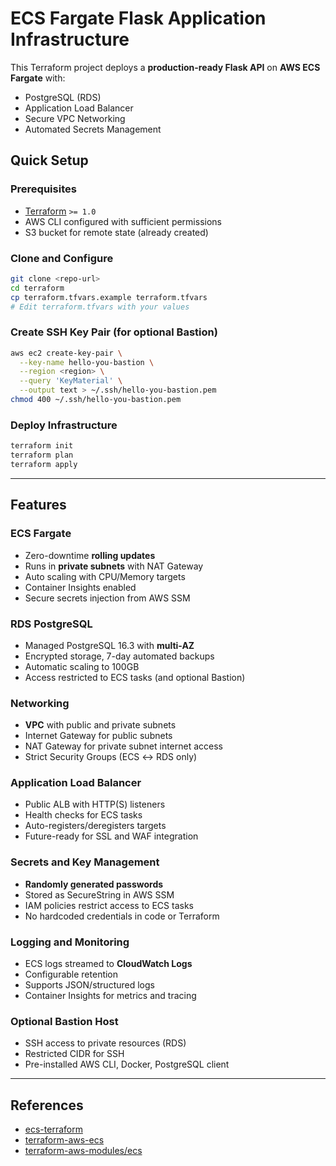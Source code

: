 # ECS Fargate Flask Application Infrastructure

This Terraform project deploys a **production-ready Flask API** on **AWS ECS Fargate** with:

* PostgreSQL (RDS)
* Application Load Balancer
* Secure VPC Networking
* Automated Secrets Management

## Quick Setup

### Prerequisites

* [Terraform](https://developer.hashicorp.com/terraform/downloads) `>= 1.0`
* AWS CLI configured with sufficient permissions
* S3 bucket for remote state (already created)

### Clone and Configure

```bash
git clone <repo-url>
cd terraform
cp terraform.tfvars.example terraform.tfvars
# Edit terraform.tfvars with your values
```

### Create SSH Key Pair (for optional Bastion)

```bash
aws ec2 create-key-pair \
  --key-name hello-you-bastion \
  --region <region> \
  --query 'KeyMaterial' \
  --output text > ~/.ssh/hello-you-bastion.pem
chmod 400 ~/.ssh/hello-you-bastion.pem
```

### Deploy Infrastructure

```bash
terraform init
terraform plan
terraform apply
```

---

## Features

### ECS Fargate

* Zero-downtime **rolling updates**
* Runs in **private subnets** with NAT Gateway
* Auto scaling with CPU/Memory targets
* Container Insights enabled
* Secure secrets injection from AWS SSM

### RDS PostgreSQL

* Managed PostgreSQL 16.3 with **multi-AZ**
* Encrypted storage, 7-day automated backups
* Automatic scaling to 100GB
* Access restricted to ECS tasks (and optional Bastion)

### Networking

* **VPC** with public and private subnets
* Internet Gateway for public subnets
* NAT Gateway for private subnet internet access
* Strict Security Groups (ECS ↔ RDS only)

### Application Load Balancer

* Public ALB with HTTP(S) listeners
* Health checks for ECS tasks
* Auto-registers/deregisters targets
* Future-ready for SSL and WAF integration

### Secrets and Key Management

* **Randomly generated passwords**
* Stored as SecureString in AWS SSM
* IAM policies restrict access to ECS tasks
* No hardcoded credentials in code or Terraform

### Logging and Monitoring

* ECS logs streamed to **CloudWatch Logs**
* Configurable retention
* Supports JSON/structured logs
* Container Insights for metrics and tracing

### Optional Bastion Host

* SSH access to private resources (RDS)
* Restricted CIDR for SSH
* Pre-installed AWS CLI, Docker, PostgreSQL client

---

## References

* [ecs-terraform](https://github.com/alex/ecs-terraform/blob/master/main.tf)
* [terraform-aws-ecs](https://github.com/anrim/terraform-aws-ecs/blob/master/main.tf)
* [terraform-aws-modules/ecs](https://registry.terraform.io/modules/terraform-aws-modules/ecs/aws/3.1.0/examples/complete-ecs)